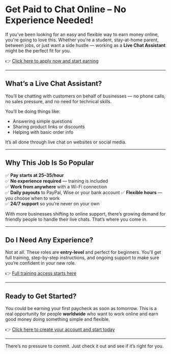 # Get Paid to Chat Online – No Experience Needed!

If you've been looking for an easy and flexible way to earn money online, you're going to love this. Whether you're a student, stay-at-home parent, between jobs, or just want a side hustle — working as a **Live Chat Assistant** might be the perfect fit for you.

👉 [Click here to apply now and start earning](https://tinyurl.com/mrxr6w8u)

---

## What’s a Live Chat Assistant?

You’ll be chatting with customers on behalf of businesses — no phone calls, no sales pressure, and no need for technical skills.

You’ll be doing things like:

- Answering simple questions  
- Sharing product links or discounts  
- Helping with basic order info  

It’s all done through live chat on websites or social media.

---

## Why This Job Is So Popular

✅ **Pay starts at $25–$35/hour**  
✅ **No experience required** — training is included  
✅ **Work from anywhere** with a Wi-Fi connection  
✅ **Daily payouts** to PayPal, Wise or your bank account
✅ **Flexible hours** — you choose when to work  
✅ **24/7 support** so you’re never on your own  

With more businesses shifting to online support, there’s growing demand for friendly people to handle their live chats. That’s where you come in.

---

## Do I Need Any Experience?

Not at all. These roles are **entry-level** and perfect for beginners. You'll get full training, step-by-step instructions, and ongoing support to make sure you’re confident in your new role.

👉 [Full training access starts here](https://tinyurl.com/mrxr6w8u)

---

## Ready to Get Started?

You could be earning your first paycheck as soon as tomorrow. This is a real opportunity for people **worldwide** who want to work online and earn good money doing something simple and flexible.

👉 [Click here to create your account and start today](https://tinyurl.com/mrxr6w8u)

---

There’s no pressure to commit. Just check it out and see if it’s right for you.

